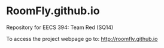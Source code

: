 RoomFly.github.io
=============
Repository for EECS 394: Team Red (SQ14)

To access the project webpage go to: http://roomfly.github.io